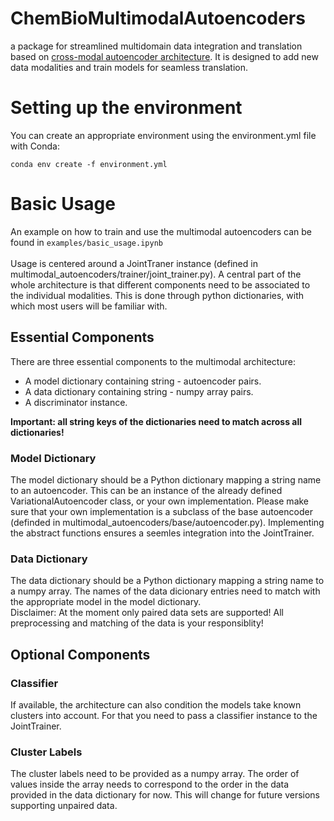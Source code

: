 # ChemBioMultimodalAutoencoders
a package for streamlined multidomain data integration and translation based on [cross-modal autoencoder architecture](https://github.com/uhlerlab/cross-modal-autoencoders). It is designed to add new data modalities and train models for seamless translation. 

# Setting up the environment
You can create an appropriate environment using the environment.yml file with Conda:

```conda env create -f environment.yml```

# Basic Usage
An example on how to train and use the multimodal autoencoders can be found in `examples/basic_usage.ipynb`<br>
<br>
Usage is centered around a JointTraner instance (defined in multimodal_autoencoders/trainer/joint_trainer.py). A central part of the whole architecture is that different components need to be associated to the individual modalities. This is done through python dictionaries, with which most users will be familiar with.<br>

## Essential Components
There are three essential components to the multimodal architecture:
- A model dictionary containing string - autoencoder pairs.
- A data dictionary containing string - numpy array pairs.
- A discriminator instance.
  
**Important: all string keys of the dictionaries need to match across all dictionaries!**

### Model Dictionary
The model dictionary should be a Python dictionary mapping a string name to an autoencoder. This can be an instance of the already defined VariationalAutoencoder class, or your own implementation. Please make sure that your own implementation is a subclass of the base autoencoder (definded in multimodal_autoencoders/base/autoencoder.py). Implementing the abstract functions ensures a seemles integration into the JointTrainer.

### Data Dictionary
The data dictionary should be a Python dictionary mapping a string name to a numpy array. The names of the data dicionary entries need to match with the appropriate model in the model dictionary. <br>
Disclaimer: At the moment only paired data sets are supported! All preprocessing and matching of the data is your responsiblity!

## Optional Components
### Classifier
If available, the architecture can also condition the models take known clusters into account. For that you need to pass a classifier instance to the JointTrainer.

### Cluster Labels
The cluster labels need to be provided as a numpy array. The order of values inside the array needs to correspond to the order in the data provided in the data dictionary for now. This will change for future versions supporting unpaired data.
